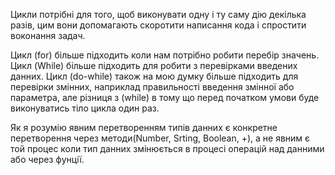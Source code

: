 Цикли потрібні для того, щоб виконувати одну і ту саму дію декілька разів, цим вони допомагають скоротити написання кода і спростити воконання задач.

Цикл (for) більше підходить коли нам потрібно робити перебір значень. Цикл (While) більше підходить для робити з перевірками введених данних. Цикл (do-while) також на мою думку більше підходить для перевірки змінних, наприклад правильності введення змінної або параметра, але різниця з (while) в тому що перед початком умови буде виконуватись тіло цикла один раз.


Як я розумію явним перетворенням типів данних є конкретне перетворення через методи(Number, Srting, Boolean, +), а не явним є той процес коли тип данних змінюється в процесі операцій над данними або через фунції.